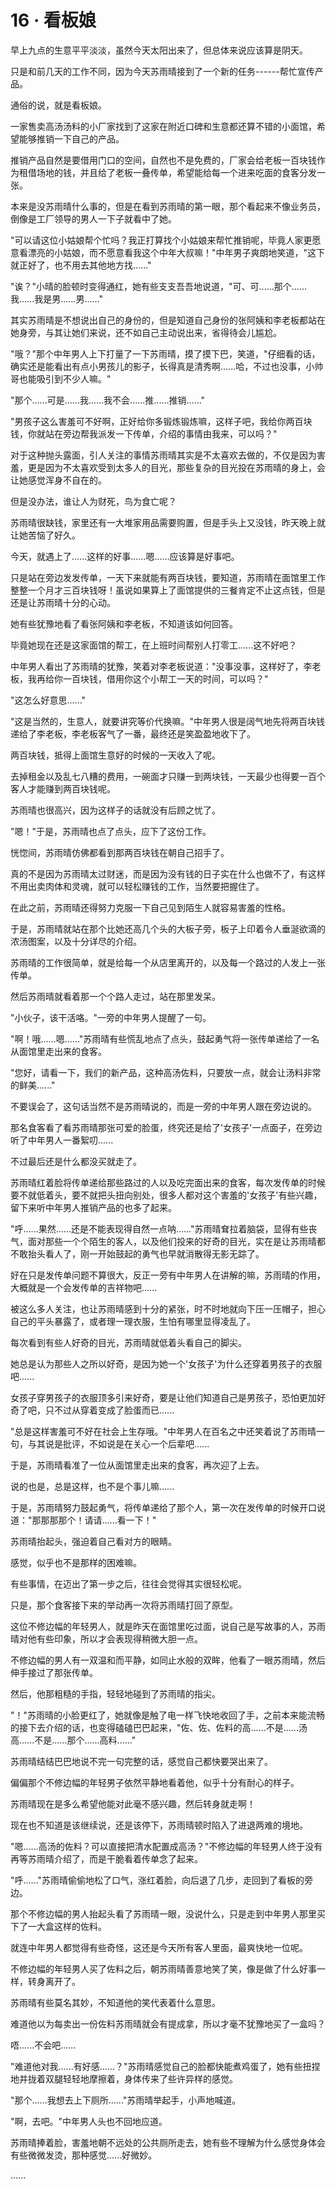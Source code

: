 <link rel="stylesheet" href="../styles/text.css" />
<h1>16 · 看板娘</h1>

早上九点的生意平平淡淡，虽然今天太阳出来了，但总体来说应该算是阴天。

只是和前几天的工作不同，因为今天苏雨晴接到了一个新的任务------帮忙宣传产品。

通俗的说，就是看板娘。

一家售卖高汤汤料的小厂家找到了这家在附近口碑和生意都还算不错的小面馆，希望能够推销一下自己的产品。

推销产品自然是要借用门口的空间，自然也不是免费的，厂家会给老板一百块钱作为租借场地的钱，并且给了老板一叠传单，希望能给每一个进来吃面的食客分发一张。

本来是没苏雨晴什么事的，但是在看到苏雨晴的第一眼，那个看起来不像业务员，倒像是工厂领导的男人一下子就看中了她。

"可以请这位小姑娘帮个忙吗？我正打算找个小姑娘来帮忙推销呢，毕竟人家更愿意看漂亮的小姑娘，而不愿意看我这个中年大叔嘛！"中年男子爽朗地笑道，"这下就正好了，也不用去其他地方找......"

"诶？"小晴的脸顿时变得通红，她有些支支吾吾地说道，"可、可......那个......我......我是男......男......"

其实苏雨晴是不想说出自己的身份的，但是知道自己身份的张阿姨和李老板都站在她身旁，与其让她们来说，还不如自己主动说出来，省得待会儿尴尬。

"哦？"那个中年男人上下打量了一下苏雨晴，摸了摸下巴，笑道，"仔细看的话，确实还是能看出有点小男孩儿的影子，长得真是清秀啊......哈，不过也没事，小帅哥也能吸引到不少人嘛。"

"那个......可是......我......我不会......推......推销......"

"男孩子这么害羞可不好啊，正好给你多锻炼锻炼嘛，这样子吧，我给你两百块钱，你就站在旁边帮我派发一下传单，介绍的事情由我来，可以吗？"

对于这种抛头露面，引人关注的事情苏雨晴其实是不太喜欢去做的，不仅是因为害羞，更是因为不太喜欢受到太多人的目光，那些复杂的目光投在苏雨晴的身上，会让她感觉浑身不自在的。

但是没办法，谁让人为财死，鸟为食亡呢？

苏雨晴很缺钱，家里还有一大堆家用品需要购置，但是手头上又没钱，昨天晚上就让她苦恼了好久。

今天，就遇上了......这样的好事......嗯......应该算是好事吧。

只是站在旁边发发传单，一天下来就能有两百块钱，要知道，苏雨晴在面馆里工作整整一个月才三百块钱呀！虽说如果算上了面馆提供的三餐肯定不止这点钱，但是还是让苏雨晴十分的心动。

她有些犹豫地看了看张阿姨和李老板，不知道该如何回答。

毕竟她现在还是这家面馆的帮工，在上班时间帮别人打零工......这不好吧？

中年男人看出了苏雨晴的犹豫，笑着对李老板说道："没事没事，这样好了，李老板，我再给你一百块钱，借用你这个小帮工一天的时间，可以吗？"

"这怎么好意思......"

"这是当然的，生意人，就要讲究等价代换嘛。"中年男人很是阔气地先将两百块钱递给了李老板，李老板客气了一番，最终还是笑盈盈地收下了。

两百块钱，抵得上面馆生意好的时候的一天收入了呢。

去掉租金以及乱七八糟的费用，一碗面才只赚一到两块钱，一天最少也得要一百个客人才能赚到两百块钱呢。

苏雨晴也很高兴，因为这样子的话就没有后顾之忧了。

"嗯！"于是，苏雨晴也点了点头，应下了这份工作。

恍惚间，苏雨晴仿佛都看到那两百块钱在朝自己招手了。

真的不是因为苏雨晴太过财迷，而是因为没有钱的日子实在什么也做不了，有这样不用出卖肉体和灵魂，就可以轻松赚钱的工作，当然要把握住了。

在此之前，苏雨晴还得努力克服一下自己见到陌生人就容易害羞的性格。

于是，苏雨晴就站在那个比她还高几个头的大板子旁，板子上印着令人垂涎欲滴的浓汤图案，以及十分详尽的介绍。

苏雨晴的工作很简单，就是给每一个从店里离开的，以及每一个路过的人发上一张传单。

然后苏雨晴就看着那一个个路人走过，站在那里发呆。

"小伙子，该干活咯。"一旁的中年男人提醒了一句。

"啊！哦......嗯......"苏雨晴有些慌乱地点了点头，鼓起勇气将一张传单递给了一名从面馆里走出来的食客。

"您好，请看一下，我们的新产品，这种高汤佐料，只要放一点，就会让汤料非常的鲜美......"

不要误会了，这句话当然不是苏雨晴说的，而是一旁的中年男人跟在旁边说的。

那名食客看了看苏雨晴那张可爱的脸蛋，终究还是给了'女孩子'一点面子，在旁边听了中年男人一番絮叨......

不过最后还是什么都没买就走了。

苏雨晴红着脸将传单递给那些路过的人以及吃完面出来的食客，每次发传单的时候要不就低着头，要不就把头扭向别处，很多人都对这个害羞的'女孩子'有些兴趣，留下来听中年男人推销产品的也多了起来。

"呼......果然......还是不能表现得自然一点呐......"苏雨晴耷拉着脑袋，显得有些丧气，面对那些一个个陌生的客人，以及他们投来的好奇的目光，实在是让苏雨晴都不敢抬头看人了，刚一开始鼓起的勇气也早就消散得无影无踪了。

好在只是发传单问题不算很大，反正一旁有中年男人在讲解的嘛，苏雨晴的作用，大概就是一个会发传单的吉祥物吧......

被这么多人关注，也让苏雨晴感到十分的紧张，时不时地就向下压一压帽子，担心自己的平头暴露了，或者理一理衣服，生怕有哪里显得凌乱了。

每次看到有些人好奇的目光，苏雨晴就低着头看自己的脚尖。

她总是认为那些人之所以好奇，是因为她一个'女孩子'为什么还穿着男孩子的衣服吧......

女孩子穿男孩子的衣服顶多引来好奇，要是让他们知道自己是男孩子，恐怕更加好奇了吧，只不过从穿着变成了脸蛋而已......

"总是这样害羞可不好在社会上生存哦。"中年男人在百名之中还笑着说了苏雨晴一句，与其说是批评，不如说是在关心一个后辈吧......

于是，苏雨晴看准了一位从面馆里走出来的食客，再次迎了上去。

说的也是，总是这样，也不是个事儿嘛......

于是，苏雨晴努力鼓起勇气，将传单递给了那个人，第一次在发传单的时候开口说道："那那那那个！请请......看一下！"

苏雨晴抬起头，强迫着自己看对方的眼睛。

感觉，似乎也不是那样的困难嘛。

有些事情，在迈出了第一步之后，往往会觉得其实很轻松呢。

只是，那个食客接下来的举动再一次将苏雨晴打回了原型。

这位不修边幅的年轻男人，就是昨天在面馆里吃过面，说自己是写故事的人，苏雨晴对他有些印象，所以才会表现得稍微大胆一点。

不修边幅的男人有一双温和而平静，如同止水般的双眸，他看了一眼苏雨晴，然后伸手接过了那张传单。

然后，他那粗糙的手指，轻轻地碰到了苏雨晴的指尖。

"！"苏雨晴的小脸更红了，她就像是触了电一样飞快地收回了手，之前本来能流畅的接下去介绍的话，也变得磕磕巴巴起来，"佐、佐、佐料的高......不是......汤高......不是......那个......高料......"

苏雨晴结结巴巴地说不完一句完整的话，感觉自己都快要哭出来了。

偏偏那个不修边幅的年轻男子依然平静地看着他，似乎十分有耐心的样子。

苏雨晴现在是多么希望他能对此毫不感兴趣，然后转身就走啊！

现在也不知道是该继续说，还是该停下，苏雨晴顿时陷入了进退两难的境地。

"嗯......高汤的佐料？可以直接把清水配置成高汤？"不修边幅的年轻男人终于没有再等苏雨晴介绍了，而是干脆看着传单念了起来。

"呼......"苏雨晴偷偷地松了口气，涨红着脸，向后退了几步，走回到了看板的旁边。

那个不修边幅的男人抬起头看了苏雨晴一眼，没说什么，只是走到中年男人那里买下了一大盒这样的佐料。

就连中年男人都觉得有些奇怪，这还是今天所有客人里面，最爽快地一位呢。

不修边幅的年轻男人买了佐料之后，朝苏雨晴善意地笑了笑，像是做了什么好事一样，转身离开了。

苏雨晴有些莫名其妙，不知道他的笑代表着什么意思。

难道他以为每卖出一份佐料苏雨晴就会有提成拿，所以才毫不犹豫地买了一盒吗？

唔......不会吧......

"难道他对我......有好感......？"苏雨晴感觉自己的脸都快能煮鸡蛋了，她有些扭捏地并拢着双腿轻轻地摩擦着，身体传来了些许异样的感觉。

"那个......我想去上下厕所......"苏雨晴举起手，小声地喊道。

"啊，去吧。"中年男人头也不回地应道。

苏雨晴捧着脸，害羞地朝不远处的公共厕所走去，她有些不理解为什么感觉身体会有些微微发烫，那种感觉......好微妙。

......
